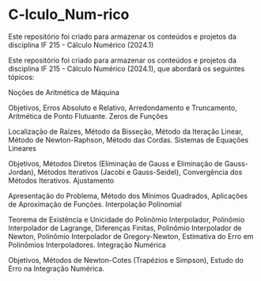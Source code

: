 # C-lculo_Num-rico
Este repositório foi criado para armazenar os conteúdos e projetos da disciplina IF 215 - Cálculo Numérico (2024.1) </p>

Este repositório foi criado para armazenar os conteúdos e projetos da disciplina IF 215 - Cálculo Numérico (2024.1), que abordará os seguintes tópicos:

Noções de Aritmética de Máquina

Objetivos, Erros Absoluto e Relativo, Arredondamento e Truncamento, Aritmética de Ponto Flutuante.
Zeros de Funções

Localização de Raízes, Método da Bisseção, Método da Iteração Linear, Método de Newton-Raphson, Método das Cordas.
Sistemas de Equações Lineares

Objetivos, Métodos Diretos (Eliminação de Gauss e Eliminação de Gauss-Jordan), Métodos Iterativos (Jacobi e Gauss-Seidel), Convergência dos Métodos Iterativos.
Ajustamento

Apresentação do Problema, Método dos Mínimos Quadrados, Aplicações de Aproximação de Funções.
Interpolação Polinomial

Teorema de Existência e Unicidade do Polinômio Interpolador, Polinômio Interpolador de Lagrange, Diferenças Finitas, Polinômio Interpolador de Newton, Polinômio Interpolador de Gregory-Newton, Estimativa do Erro em Polinômios Interpoladores.
Integração Numérica

Objetivos, Métodos de Newton-Cotes (Trapézios e Simpson), Estudo do Erro na Integração Numérica.
